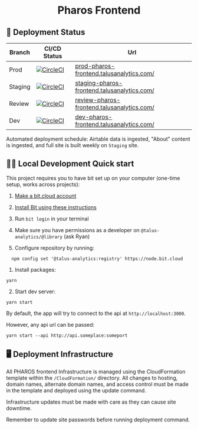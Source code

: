 <h1 align="center">
  Pharos Frontend
</h1>

## 🚀 Deployment Status

| Branch  | CI/CD Status                                                                                                                                                                                                                                                                       | Url                                                                                                |
| ------- | ---------------------------------------------------------------------------------------------------------------------------------------------------------------------------------------------------------------------------------------------------------------------------------- | -------------------------------------------------------------------------------------------------- |
| Prod    | [![CircleCI](https://dl.circleci.com/status-badge/img/gh/talus-analytics-bus/pharos-frontend/tree/prod.svg?style=svg&circle-token=6b8c304f660fc23bf6f01234a4b0fbe32f419c39)](https://dl.circleci.com/status-badge/redirect/gh/talus-analytics-bus/pharos-frontend/tree/prod)       | [prod-pharos-frontend.talusanalytics.com/](https://prod-pharos-frontend.talusanalytics.com/)       |
| Staging | [![CircleCI](https://dl.circleci.com/status-badge/img/gh/talus-analytics-bus/pharos-frontend/tree/staging.svg?style=svg&circle-token=6b8c304f660fc23bf6f01234a4b0fbe32f419c39)](https://dl.circleci.com/status-badge/redirect/gh/talus-analytics-bus/pharos-frontend/tree/staging) | [staging-pharos-frontend.talusanalytics.com/](https://staging-pharos-frontend.talusanalytics.com/) |
| Review  | [![CircleCI](https://dl.circleci.com/status-badge/img/gh/talus-analytics-bus/pharos-frontend/tree/review.svg?style=svg&circle-token=6b8c304f660fc23bf6f01234a4b0fbe32f419c39)](https://dl.circleci.com/status-badge/redirect/gh/talus-analytics-bus/pharos-frontend/tree/review)   | [review-pharos-frontend.talusanalytics.com/](https://review-pharos-frontend.talusanalytics.com/)   |
| Dev     | [![CircleCI](https://dl.circleci.com/status-badge/img/gh/talus-analytics-bus/pharos-frontend/tree/dev.svg?style=svg&circle-token=6b8c304f660fc23bf6f01234a4b0fbe32f419c39)](https://dl.circleci.com/status-badge/redirect/gh/talus-analytics-bus/pharos-frontend/tree/dev)         | [dev-pharos-frontend.talusanalytics.com/](https://dev-pharos-frontend.talusanalytics.com/)         |

Automated deployment schedule: Airtable data is ingested, "About" content is ingested, and full site is built weekly on `Staging` site.

## 👩‍💻 Local Development Quick start

This project requires you to have bit set up on your computer (one-time setup, works across projects):

1. [Make a bit.cloud account](https://bit.cloud/signup)

2. [Install Bit using these instructions](https://bit.dev/docs/getting-started/installing-bit/installing-bit)

3. Run `bit login` in your terminal

4. Make sure you have permissions as a developer on `@talus-analytics/@library` (ask Ryan)

5. Configure repository by running:

```
  npm config set '@talus-analytics:registry' https://node.bit.cloud
```

1. Install packages:

```
yarn
```

2. Start dev server:

```
yarn start
```

By default, the app will try to connect to the api at `http://localhost:3000`.

However, any api url can be passed:

```
yarn start --api http://api.someplace:someport
```

## 🖥 Deployment Infrastructure

All PHAROS frontend Infrastructure is managed using the CloudFormation template within
the `/CloudFormation/` directory. All changes to hosting, domain names, alternate domain
names, and access control must be made in the template and deployed using the update command.

Infrastructure updates must be made with care as they can cause site downtime.

Remember to update site passwords before running deployment command.
